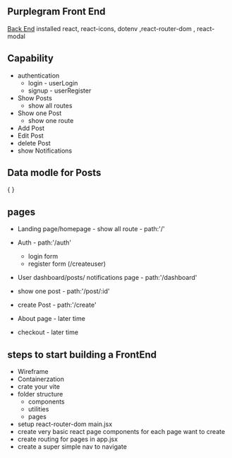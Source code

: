 ## Purplegram Front End
[Back End](https://github.com/Vaahne/purplegram_backend)
    installed react, react-icons, dotenv ,react-router-dom , react-modal

## Capability
- authentication
    - login - userLogin
    - signup - userRegister
- Show Posts
    - show all  routes
- Show one Post
    - show one route
- Add Post
- Edit Post
- delete Post
- show Notifications 


## Data modle for Posts
{
}

## pages
- Landing page/homepage - show all route - path:'/'
- Auth - path:'/auth'
    - login form 
    - register form (/createuser)
- User dashboard/posts/ notifications page - path:'/dashboard'
- show one post            - path:'/post/:id'
- create Post     - path:'/create'

- About page - later time
- checkout - later time

## steps to start building a FrontEnd
+ Wireframe
+ Containerzation
+ crate your vite
+ folder structure
    - components
    - utilities
    - pages
+ setup react-router-dom main.jsx
+ create very basic react page components for each page want to create
+ create routing for pages in app.jsx
+ create a super simple nav to navigate

